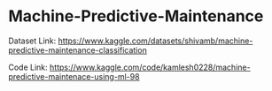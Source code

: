 # Machine-Predictive-Maintenance

Dataset Link: https://www.kaggle.com/datasets/shivamb/machine-predictive-maintenance-classification

Code Link: https://www.kaggle.com/code/kamlesh0228/machine-predictive-maintenace-using-ml-98
